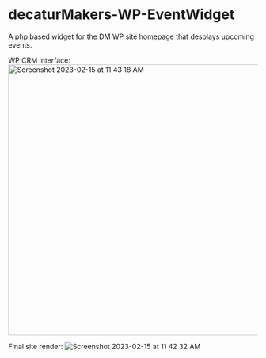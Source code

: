 # decaturMakers-WP-EventWidget

A php based widget for the DM WP site homepage that desplays upcoming events. 

WP CRM interface: 
<img width="547" alt="Screenshot 2023-02-15 at 11 43 18 AM" src="https://user-images.githubusercontent.com/101152345/219095255-bf02599a-b780-42b1-a65d-9e6141385c12.png">

Final site render:
![Screenshot 2023-02-15 at 11 42 32 AM](https://user-images.githubusercontent.com/101152345/219095289-4f248cb7-6b28-425c-8671-3a41430e822c.png)
